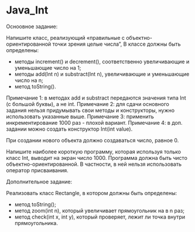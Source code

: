 # Java_Int

Осноовное задание:

Напишите класс, реализующий «правильные с объектно-ориентированной точки зрения целые числа”, В классе должны быть определены:
- методы  increment() и decrement(), соответственно увеличивающие и уменьшающие число на 1;
- методы add(Int n) и substract(Int n), увеличивающие и уменьшающие число на n;
- метод toString().

Примечание 1: в методах add и substract передаются значения типа Int (с большой буквы), а не int.
Примечание 2: для сдачи основного задания нельзя придумывать свои методы и конструкторы, нужно использовать указанные выше.
Примечание 3: применить инкрементирование 1000 раз - плохой вариант.
Примечание 4: в доп. задании можно создать конструктор Int(int value).

При создании нового объекта должно создаваться число, равное 0.

Напишите наиболее короткую программу, которая используя только класс Int, выводит на экран число 1000. Программа должна быть чисто объектно-ориентированной. В частности, в ней нельзя использовать оператор присваивания.

Дополнительное задание:

Реализовать класс Rectangle, в котором должны быть определены:

- метод toString();
- метод zoom(int n), который увеличивает прямоугольник на в n раз;
- метод check(int x, int y), который проверяет, лежит ли точка внутри прямоугольника.
